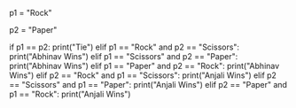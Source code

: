 p1 = "Rock"


p2 = "Paper"


if p1 == p2:
    print("Tie")
elif p1 == "Rock" and p2 == "Scissors":
    print("Abhinav Wins")
elif p1 == "Scissors" and p2 == "Paper":
    print("Abhinav Wins")
elif p1 == "Paper" and p2 == "Rock":
    print("Abhinav Wins")
elif p2 == "Rock" and p1 == "Scissors":
    print("Anjali Wins")
elif p2 == "Scissors" and p1 == "Paper":
    print("Anjali Wins")
elif p2 == "Paper" and p1 == "Rock":
    print("Anjali Wins")

